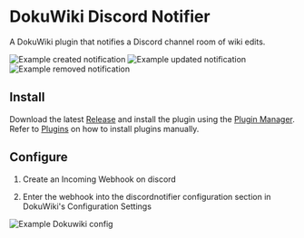 # DokuWiki Discord Notifier

A DokuWiki plugin that notifies a Discord channel room of wiki edits.

![Example created notification](https://github.com/zteeed/dokuwiki-discord-notifier/raw/master/images/event_created.png)
![Example updated notification](https://github.com/zteeed/dokuwiki-discord-notifier/raw/master/images/event_updated.png)
![Example removed notification](https://github.com/zteeed/dokuwiki-discord-notifier/raw/master/images/event_deleted.png)

## Install

Download the latest [Release](https://github.com/zteeed/dokuwiki-discord-notifier/releases) and install the plugin using the [Plugin Manager](https://www.dokuwiki.org/plugin:plugin).  Refer to [Plugins](https://www.dokuwiki.org/plugins) on how to install plugins manually.

## Configure

1. Create an Incoming Webhook on discord

2. Enter the webhook into the discordnotifier configuration section in DokuWiki's Configuration Settings

![Example Dokuwiki config](https://github.com/zteeed/dokuwiki-discord-notifier/raw/master/images/config.png)
